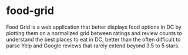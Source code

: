 # food-grid

Food Grid is a web application that better displays food options in DC by plotting them on a normalized grid between ratings and review counts to understand the best places to eat in DC, better than the often difficult to parse Yelp and Google reviews that rarely extend beyond 3.5 to 5 stars.